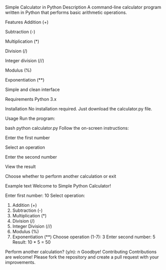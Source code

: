 Simple Calculator in Python
Description
A command-line calculator program written in Python that performs basic arithmetic operations.

Features
Addition (+)

Subtraction (-)

Multiplication (*)

Division (/)

Integer division (//)

Modulus (%)

Exponentiation (**)

Simple and clean interface

Requirements
Python 3.x

Installation
No installation required. Just download the calculator.py file.

Usage
Run the program:

bash
python calculator.py
Follow the on-screen instructions:

Enter the first number

Select an operation

Enter the second number

View the result

Choose whether to perform another calculation or exit

Example
text
Welcome to Simple Python Calculator!

Enter first number: 10
Select operation:
1. Addition (+)
2. Subtraction (-)
3. Multiplication (*)
4. Division (/)
5. Integer Division (//)
6. Modulus (%)
7. Exponentiation (**)
Choose operation (1-7): 3
Enter second number: 5
Result: 10 * 5 = 50

Perform another calculation? (y/n): n
Goodbye!
Contributing
Contributions are welcome! Please fork the repository and create a pull request with your improvements.
